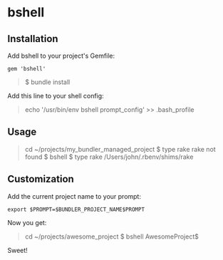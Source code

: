 bshell
======

Installation
------------
Add bshell to your project's Gemfile:

    gem 'bshell'

> $ bundle install

Add this line to your shell config:

> echo '/usr/bin/env bshell prompt_config' >> .bash_profile


Usage
-----

> cd ~/projects/my_bundler_managed_project
> $ type rake
> rake not found
> $ bshell
> $ type rake
> /Users/john/.rbenv/shims/rake


Customization
-------------

Add the current project name to your prompt:

    export $PROMPT=$BUNDLER_PROJECT_NAME$PROMPT

Now you get:

> cd ~/projects/awesome_project
> $ bshell
> AwesomeProject$

Sweet!

